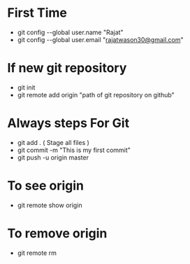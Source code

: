 # First Time
* git config --global user.name "Rajat"
* git config --global user.email "rajatwason30@gmail.com"
# If new git repository
* git init
* git remote add origin "path of git repository on github"
# Always steps For Git
* git add . ( Stage all files )
* git commit -m "This is my first commit"
* git push -u origin master

# To see origin
* git remote show origin

# To remove origin
* git remote rm <remote-name>


